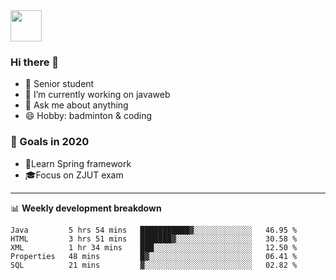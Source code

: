 <img src="https://github.com/egoist/egoist/raw/master/balloon.gif" width="50">

### Hi there 🐏

- 🌱 Senior student
- 🔭 I’m currently working on javaweb
- 💬 Ask me about anything
- 😄 Hobby: badminton & coding

### 🚀 Goals in 2020
+ 🍃Learn Spring framework
+ 🎓Focus on ZJUT exam
-------

📊 **Weekly development breakdown**
<!--START_SECTION:waka-->
```text
Java         5 hrs 54 mins   ███████████▓░░░░░░░░░░░░░   46.95 % 
HTML         3 hrs 51 mins   ███████▓░░░░░░░░░░░░░░░░░   30.58 % 
XML          1 hr 34 mins    ███░░░░░░░░░░░░░░░░░░░░░░   12.50 % 
Properties   48 mins         █▓░░░░░░░░░░░░░░░░░░░░░░░   06.41 % 
SQL          21 mins         ▓░░░░░░░░░░░░░░░░░░░░░░░░   02.82 % 
```
<!--END_SECTION:waka-->
